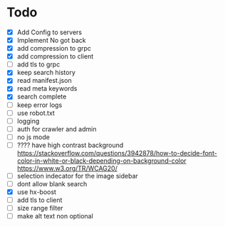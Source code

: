 # Todo

- [x] Add Config to servers
- [x] Implement No got back
- [x] add compression to grpc
- [x] add compression to client
- [ ] add tls to grpc
- [x] keep search history
- [x] read manifest.json
- [x] read meta keywords
- [x] search complete
- [ ] keep error logs
- [ ] use robot.txt
- [ ] logging
- [ ] auth for crawler and admin
- [ ] no js mode
- [ ] ???? have high contrast background <https://stackoverflow.com/questions/3942878/how-to-decide-font-color-in-white-or-black-depending-on-background-color> <https://www.w3.org/TR/WCAG20/>
- [ ] selection indecator for the image sidebar
- [ ] dont allow blank search
- [x] use hx-boost
- [ ] add tls to client
- [ ] size range filter
- [ ] make alt text non optional

